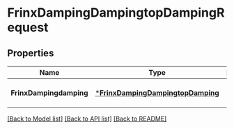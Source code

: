 # FrinxDampingDampingtopDampingRequest

## Properties
Name | Type | Description | Notes
------------ | ------------- | ------------- | -------------
**FrinxDampingdamping** | [***FrinxDampingDampingtopDamping**](frinx.damping.dampingtop.Damping.md) |  | [optional] [default to null]

[[Back to Model list]](../README.md#documentation-for-models) [[Back to API list]](../README.md#documentation-for-api-endpoints) [[Back to README]](../README.md)



